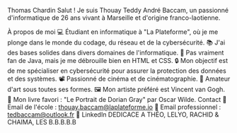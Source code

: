 Thomas Chardin
Salut ! Je suis Thouay Teddy André Baccam, un passionné d'informatique de 26 ans vivant à Marseille et d'origine franco-laotienne.

À propos de moi
💻 Étudiant en informatique à "La Plateforme", où je me plonge dans le monde du codage, du réseau et de la cybersécurité.
📚 J'ai des bases solides dans divers domaines de l'informatique.
🚫 Pas vraiment fan de Java, mais je me débrouille bien en HTML et CSS.
🔒 Mon objectif est de me spécialiser en cybersécurité pour assurer la protection des données et des systèmes.
📽️ Passionné de cinéma et de cinématographie.
🎨 Amateur d'art sous toutes ses formes.
🖼️ Mon artiste préféré est Vincent van Gogh.
📖 Mon livre favori : "Le Portrait de Dorian Gray" par Oscar Wilde.
Contact
📧 Email de l'école : thouay.baccam@laplateforme.io
📧 Email professionnel : tedbaccam@outlook.fr
🔗 LinkedIn
DEDICACE A THÉO, LELYO, RACHID & CHAIMA, LES B.B.B.B.B
